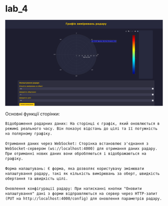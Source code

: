 # lab_4

![Image alt](screenshots/1.png)

Основні функції сторінки:

    Відображення радарних даних: На сторінці є графік, який оновлюється в режимі реального часу. Він показує відстань до цілі та її потужність на полярному графіку.

    Отримання даних через WebSocket: Сторінка встановлює з'єднання з WebSocket-сервером (ws://localhost:4000) для отримання даних радару. При отриманні нових даних вони обробляються і відображаються на графіку.

    Форма налаштувань: Є форма, яка дозволяє користувачу змінювати налаштування радару, такі як кількість вимірювань за оберт, швидкість обертання та швидкість цілі.

    Оновлення конфігурації радару: При натисканні кнопки "Оновити налаштування" дані з форми відправляються на сервер через HTTP-запит (PUT на http://localhost:4000/config) для оновлення параметрів радару.
